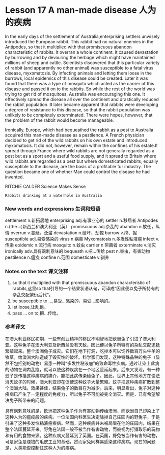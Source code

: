 # Lesson 17 A man-made disease 人为的疾病
In the early days of the settlement of Australia,enterprising settlers unwisely introduced the European rabbit. This rabbit had no natural enemies in the Antipodes, so that it multiplied with that promiscuous abandon characteristic of rabbits. It overran a whole continent. It caused devastation by burrowing and by devouring the herbage which might have maintained millions of sheep and cattle. Scientists discovered that this particular variety of rabbit (and apparently no other animal) was susceptible to a fatal virus disease, myxomatosis. By infecting animals and letting them loose in the burrows, local epidemics of this disease could be created. Later it was found that there was a type of mosquito which acted as the carrier of this disease and passed it on to the rabbits. So while the rest of the world was trying to get rid of mosquitoes, Australia was encouraging this one. It effectively spread the disease all over the continent and drastically reduced the rabbit population. It later became apparent that rabbits were developing a degree of resistance to this disease, so that the rabbit population was unlikely to be completely exterminated. There were hopes, however, that the problem of the rabbit would become manageable.

Ironically, Europe, which had bequeathed the rabbit as a pest to Australia acquired this man-made disease as a pestilence. A French physician decided to get rid of the wild rabbits on his own estate and introduced myxomatosis. It did not, however, remain within the confines of his estate.It spread through France where wild rabbits are not generally regarded as a pest but as a sport and a useful food supply, and it spread to Britain where wild rabbits are regarded as a pest but where domesticated rabbits, equally susceptible to the disease, are the basis of a profitable fur industry. The question became one of whether Man could control the disease he had invented.

RITCHIE CALDER Science Makes Sense
	
	
	Rabbits drinking at a waterhole in Australia

### New words and expressions 生词和短语

settlement n.新拓居地
	enterprising adj.有事业心的
	settler n.移居者
	Antipodes n.(the ~)新西兰和澳大利亚（英）
	promiscuous adj.杂乱的
	abandon n.放任，纵情
	overrun v.蔓延，泛滥
	devastation n.破坏，劫掠
	burrow v.挖、掘
	susceptible adj.易受感染的
	virus n.病毒
	Myxomatosis n.多发性粘液瘤
	infect v.传染
	epidemic n.流行病
	mosquito n.蚊虫
	carrier n.带菌者
	exterminate v.消灭
	ironically adv.具有讽刺意味的
	bequeath v.把...传给
	pest n.害虫，有害动物
	pestilence n.瘟疫
	confine n.范围
	domesticate v.驯养

### Notes on the text 课文注释

1. so that it multiplied with that promiscuous abandon characteristic of rabbits,这里so that引导的一个结果状语从句，可译成“因此便以兔子所特有的杂乱交配繁衍后代”。
2. be susceptible to ...,易受...感染的，易受...影响的。
3. let loose,让乱跑。
4. pass ... on to,把...传给。

### 参考译文

在澳大利亚移民初期，一些有创业精神的移民不明智地把欧洲兔子引进了澳大利亚。这种兔子在澳大利亚及新西兰没有天敌，因此便以兔子所特有的杂乱交配迅猛繁殖起来。整个澳洲兔子成灾。它们在地下打洞，吃掉本可以饲养数百万头牛羊的牧草，给澳洲大陆造成了毁灭性的破坏。科学家们发现，这种特殊品种的兔子（显然不包括别的动物）易患一种叫“多发性粘液瘤”的致命毒性疾病。通过让染上此病的动物在洞内乱跑，就可以使这种疾病在一个地区蔓延起来。后来又发现，有一种蚊子是传播这种疾病的媒介，能把此病传染给兔子。因此，世界上其他地方在设法消灭蚊子的时候，澳大利亚却在促使这种蚊子大量繁殖。蚊子把这种疾病扩散到整个澳洲大陆，效果甚佳，结果兔子的数目在为减少。后来，明显看出，兔子对这种疾病已产生了一定程度的免疫力，所以兔子不可能被完全消灭。但是，已有希望解决兔子所带来的问题。

具有讽刺意味的是，欧洲把这种兔子作为有害动物传给澳洲，而欧洲自己却染上了这种人为的瘟疫般的疾病。一位法国内科医生决定除掉自己庄园内的野兔子，于是引进了这种多发性粘液瘤疾病。然而，这种疾病并未被局限在他的庄园内，结果在整个法国蔓延开来。野兔在法国一般不被当作有害动物，而被视为打猎取乐的玩物和有用的食物来源。这种疾病又蔓延到了英国。在英国，野兔被当作有害的动物，可是家兔是赚钱的毛皮工业的基础，然而家兔同样易感染这种疾病。现在的问题是，人类能否控制住这种人为的疾病。

